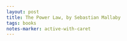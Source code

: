 ```yaml
---
layout: post
title: The Power Law, by Sebastian Mallaby
tags: books
notes-marker: active-with-caret
---
```

